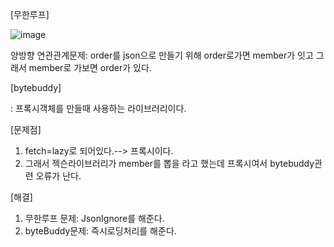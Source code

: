 [무한루프]

![image](https://user-images.githubusercontent.com/108928206/193589751-70dcece8-e2d4-473d-9cf4-341ee5f22236.png)

양방향 연관관계문제: order를 json으로 만들기 위해 order로가면 member가 잇고 그래서 member로 가보면 order가 있다.

[bytebuddy]

: 프록시객체를 만들때 사용하는 라이브러리이다.

[문제점]

1. fetch=lazy로 되어있다.--> 프록시이다.
2. 그래서 젝슨라이브러리가 member를 뽑을 라고 했는데 프록시여서 bytebuddy관련 오류가 난다.

[해결]

1. 무한루프 문제: JsonIgnore를 해준다.
2. byteBuddy문제: 즉시로딩처리를 해준다.

